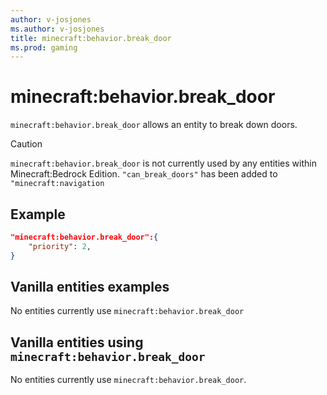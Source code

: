 ```yaml
---
author: v-josjones
ms.author: v-josjones
title: minecraft:behavior.break_door
ms.prod: gaming
---
```


# minecraft:behavior.break_door

`minecraft:behavior.break_door` allows an entity to break down doors.

> [!CAUTION]
> `minecraft:behavior.break_door` is not currently used by any entities within Minecraft:Bedrock Edition. `"can_break_doors"` has been added to `"minecraft:navigation`

## Example

```json
"minecraft:behavior.break_door":{
    "priority": 2,
}
```

## Vanilla entities examples

No entities currently use `minecraft:behavior.break_door`

## Vanilla entities using `minecraft:behavior.break_door`

No entities currently use `minecraft:behavior.break_door`.
